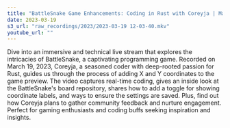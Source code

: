 ```yaml
---
title: "BattleSnake Game Enhancements: Coding in Rust with Coreyja | Mar 19, 2023"
date: 2023-03-19
s3_url: "raw_recordings/2023/2023-03-19 12-03-40.mkv"
youtube_url: ""
---
```



Dive into an immersive and technical live stream that explores the intricacies of BattleSnake, a captivating programming game. Recorded on March 19, 2023, Coreyja, a seasoned coder with deep-rooted passion for Rust, guides us through the process of adding X and Y coordinates to the game preview. The video captures real-time coding, gives an inside look at the BattleSnake's board repository, shares how to add a toggle for showing coordinate labels, and ways to ensure the settings are saved. Plus, find out how Coreyja plans to gather community feedback and nurture engagement. Perfect for gaming enthusiasts and coding buffs seeking inspiration and insights.
